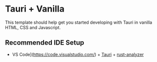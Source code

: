 # Tauri + Vanilla

This template should help get you started developing with Tauri in vanilla HTML, CSS and Javascript.

## Recommended IDE Setup

- VS Code](https://code.visualstudio.com/) + [Tauri](https://marketplace.visualstudio.com/items?itemName=tauri-apps.tauri-vscode) + [rust-analyzer](https://marketplace.visualstudio.com/items?itemName=rust-lang.rust-analyzer)
